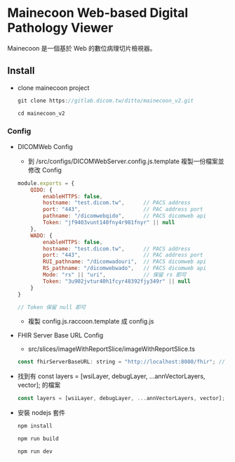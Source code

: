 # **Mainecoon Web-based Digital Pathology Viewer**

Mainecoon 是一個基於 Web 的數位病理切片檢視器。

## Install

- clone mainecoon project
    
    ```jsx
    git clone https://gitlab.dicom.tw/ditto/mainecoon_v2.git
    
    cd mainecoon_v2
    ```
    

### Config

- DICOMWeb Config
    - 到 /src/configs/DICOMWebServer.config.js.template 複製一份檔案並修改 Config
    
    ```jsx
    module.exports = {
        QIDO: {
            enableHTTPS: false,
            hostname: "test.dicom.tw",      // PACS address 
            port: "443",                    // PAC address port
            pathname: "/dicomwebqido",      // PACS dicomweb api
            Token: "jf9403vunt140fny4r981fnyr" || null
        },
        WADO: {
            enableHTTPS: false,
            hostname: "test.dicom.tw",      // PACS address 
            port: "443",                    // PAC address port
            RUI_pathname: "/dicomwadouri",  // PACS dicomweb api
            RS_pathname: "/dicomwebwado",   // PACS dicomweb api
            Mode: "rs" || "uri",            // 保留 rs 即可
            Token: "3u902jvtur40h1fcyr48392fjy349r" || null
        }
    }
    
    // Token 保留 null 即可
    ```
    - 複製 config.js.raccoon.template 成 config.js

- FHIR Server Base URL Config
    - src/slices/imageWithReportSlice/imageWithReportSlice.ts
    
    ```jsx
    const fhirServerBaseURL: string = "http://localhost:8080/fhir"; // FHIR server address
    ```
    
- 找到有 const layers = [wsiLayer, debugLayer, ...annVectorLayers, vector]; 的檔案
    
    ```jsx
    const layers = [wsiLayer, debugLayer, ...annVectorLayers, vector]; // 刪除 debugLayer
    ```
    
- 安裝 nodejs 套件
    
    ```bash
    npm install
    
    npm run build
    
    npm run dev
    ```